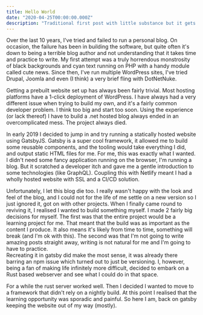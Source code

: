 ```yaml
---
title: Hello World
date: "2020-04-25T00:00:00.000Z"
description: "Traditional first post with little substance but it gets the ball rolling"
---
```


Over the last 10 years, I've tried and failed to run a personal blog.  On occasion, the failure has been in building the software, but quite often it's down to being a terrible blog author and not understanding that it takes time and practice to write.  My first attempt was a truly horrendous monstrosity of black backgrounds and cyan text running on PHP with a handy module called cute news.  Since then, I've run multiple WordPress sites, I've tried Drupal, Joomla and even (I think) a very brief fling with DotNetNuke.

Getting a prebuilt website set up has always been fairly trivial.  Most hosting platforms have a 1-click deployment of WordPress.  I have always had a very different issue when trying to build my own, and it's a fairly common developer problem.  I think too big and start too soon.  Using the experience (or lack thereof) I have to build a .net hosted blog always ended in an overcomplicated mess.  The project always died.

In early 2019 I decided to jump in and try running a statically hosted website using GatsbyJS.  Gatsby is a super cool framework, it allowed me to build some reusable components, and the tooling would take everything I did, and output static HTML files for me.  For me, this was exactly what I wanted.  I didn't need some fancy application running on the browser, I'm running a blog.  But it scratched a developer itch and gave me a gentle introduction to some technologies (like GraphQL).  Coupling this with Netlify meant I had a wholly hosted website with SSL and a CI/CD solution.

Unfortunately, I let this blog die too.  I really wasn't happy with the look and feel of the blog, and I could not for the life of me settle on a new version so I just ignored it, got on with other projects.  When I finally came round to reviving it, I realised I wanted to build something myself.  I made 2 fairly big decisions for myself.  The first was that the entire project would be a learning project for me.  That meant that the build was as important as the content I produce.  It also means it's likely from time to time, something will break (and I'm ok with this).  The second was that I'm not going to write amazing posts straight away, writing is not natural for me and I'm going to have to practice.  
Recreating it in gatsby did make the most sense, it was already there barring an npm issue which turned out to just be versioning.  I, however, being a fan of making life infinitely more difficult, decided to embark on a Rust based webserver and see what I could do in that space.

For a while the rust server worked well.  Then I decided I wanted to move to a framework that didn't rely on a nightly build.  At this point I realised that the learning opportunity was sporadic and painful.  So here I am, back on gatsby keeping the website out of my way (mostly). 